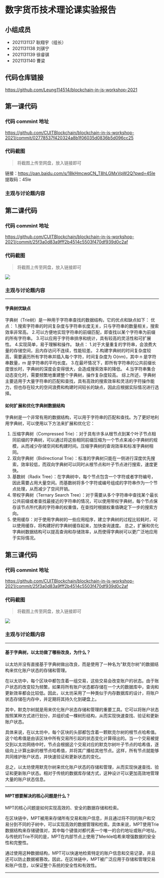 # 数字货币技术理论课实验报告

## 小组成员

- 2021131137 耿翔宇（组长）
- 2021131138 刘骐宁
- 2021131139 徐睿骐
- 2021131140 曹梁


## 代码仓库链接
https://github.com/Leung114514/blockchain-in-js-workshop-2021



## 第一课代码


### 代码 commint 地址
https://github.com/CUITBlockchain/blockchain-in-js-workshop-2021/commit/02778537f420324a8b1f06035d0836b5d096cc25

### 代码截图

> 将截图上传至网盘，放入链接即可

链接：https://pan.baidu.com/s/18kHmcwqCN_T8hLGMxVpW2Q?pwd=45le 
提取码：45le


### 主观与讨论题内容


## 第二课代码


### 代码 commint 地址

https://github.com/CUITBlockchain/blockchain-in-js-workshop-2021/commit/25f3a0d83a9fff2b4514c5503f470df939d0c2af


### 代码截图

> 将截图上传至网盘，放入链接即可

![](链接)


### 主观与讨论题内容

---
#### 字典树优缺点
字典树（Trie树）是一种用于字符串查找的数据结构，它的优点和缺点如下：
优点：
1.搜索字符串的时间复杂度与字符串长度无关，只与字符串的数量相关，搜索效率非常高。
2.可以方便地实现字符串的前缀匹配，即查找以某个字符串为前缀的所有字符串。
3.可以应用于字符串排序和统计，具有较高的灵活性和可扩展性。
4.实现简单，易于理解和操作。
缺点：
1.对于大量重复的字符串，会浪费大量的存储空间，且内存访问不连续，性能较差。
2.构建字典树的时间复杂度较高，需要遍历所有字符串并插入每个字符，时间复杂度为 O(nm)，其中 n 是字符串数量，m 是字符串的平均长度。
3.在最坏情况下，即所有字符串的公共前缀长度很长时，字典树的深度会变得很大，会造成搜索效率的降低。
4.当字符串集合动态变化时，需要频繁地重建整个字典树，操作复杂度较高。
综上所述，字典树主要适用于大量字符串的匹配和查找，具有高效的搜索效率和灵活的字符操作能力，但也存在较大的空间浪费和构建时间较长的缺点，因此应根据实际情况进行选择。
#### 如何扩展和优化字典树数据结构
字典树是一个非常有用的数据结构，可以用于字符串的匹配和查找。为了更好地利用字典树，可以使用以下方法来扩展和优化它：
1. 压缩字典树（Compressed Trie）：对于具有许多从根节点到某个叶子节点相同前缀的字典树，可以通过将这些相同前缀压缩为一个节点来减小字典树的规模，从而减少存储空间和构建时间。压缩字典树的查询效率和标准字典树相同。
2. 双向字典树（Bidirectional Trie）：标准的字典树只能在一侧进行深度优先搜索，效率较低，而双向字典树可以同时从根节点和叶子节点进行搜索，速度更快。
3. 基数树（Radix Tree）：在字典树中，每个节点包含一个字符或者字符编号，因此需要占用大量空间。而基数树将多个字符或编号组成的字符串作为一个节点处理，从而减少了空间开销。
4. 带权字典树（Ternary Search Tree）：对于需要从多个字符串中查找某个最长公共前缀或者查找最接近的字符串的情况，可以使用带权字典树，每个节点保存该节点所代表的字符串的权重值，在查找时根据权重值确定下一步的搜索方向。
5. 使用缓存：对于使用字典树的一些应用程序，建立字典树的过程比较耗时，可以使用缓存，将构建好的字典树缓存起来，加快查询速度。
总之，扩展和优化字典树数据结构可以提高查询和存储效率，从而使得字典树可以更广泛地应用于实际情况。




## 第三课代码


### 代码 commint 地址

https://github.com/CUITBlockchain/blockchain-in-js-workshop-2021/commit/25f3a0d83a9fff2b4514c5503f470df939d0c2af


### 代码截图

> 将截图上传至网盘，放入链接即可

![](链接)


### 主观与讨论题内容
---
#### 基于字典树，以太坊做了哪些改良，为什么？
以太坊并没有直接基于字典树做出改良，而是使用了一种名为"默克尔树"的数据结构来优化账户状态的存储和管理。

在以太坊中，每个区块中都包含着一组交易，这些交易会改变账户的状态。由于账户状态的改变较为频繁，如果将所有账户状态都存储在一个大的数据库中，查询和更新效率都会比较低。因此，以太坊采用了一种类似于内存数据库的设计，将账户状态存储在内存中，并定期将其持久化到硬盘上。

其中，默克尔树就是用来优化账户状态存储和管理的重要工具。它可以将账户状态按照某种方式进行划分，并组织成一棵树形结构，从而实现快速查找、验证和更新账户状态。

具体来说，在以太坊中，每个区块的头部都包含着一颗默克尔树的根节点哈希值。这个哈希值是由该区块中所有交易所引起的状态变化计算得出的。当一个交易被提交到以太坊网络中时，节点会根据这个交易对应的默克尔树叶子节点的哈希值，逐级向上计算出新的根节点哈希值，并将其广播给其他节点。这样，所有节点就能够共同维护账户状态，并快速验证和更新状态的变化。

总之，以太坊使用默克尔树来优化账户状态的存储和管理，从而实现快速查找、验证和更新账户状态。相对于传统的数据库存储方式，这种设计可以更加高效地管理大量的账户状态信息。

---
#### MPT想要解决的核心问题是什么？

MPT的核心问题是如何实现高效的、安全的数据存储和检索。

在区块链中，MPT被用来存储所有交易和账户信息，并且通过将不同的账户和交易分到不同的子树中，可以实现高效的数据管理和检索。具体来说，MPT使用Trie数据结构来存储键值对，其中每个键值对都代表一个唯一的合约地址或账户地址。与传统的Trie不同的是，MPT在内部节点上使用了Merkle哈希来增强数据的安全性和完整性。

通过使用这种数据结构，MPT可以快速地检索特定的账户信息和交易记录，并且还可以防止数据被篡改。因此，在区块链中，MPT被广泛应用于存储和管理交易和账户信息，以保证整个系统的安全性和有效性。

---

